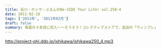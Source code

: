 ```yaml
---
title: 石川・ホンマ・ぶるんのBe-SIDE Your Life! vol.250-4
date: 2011-02-18
tags: ['2011年', '2011年02月']
draft: false
summary: 脅威の４本目に突入～～そうそう！コレクティブストアで、追加の「ウィンブレ」とかもあったりするのでゼヒとも覗いてみてほしい！NAMAEはプロトタイプを手にしているが冬場のアンダーとしても結構活躍してくれている！！NAMAE
---
```


http://project-phi.ddo.jp/ishikawa/ishikawa250_4.mp3
